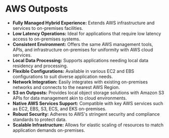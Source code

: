 # AWS Outposts

- **Fully Managed Hybrid Experience:** Extends AWS infrastructure and services to on-premises facilities.
- **Low Latency Operations:** Ideal for applications that require low latency access to on-premises systems.
- **Consistent Environment:** Offers the same AWS management tools, APIs, and infrastructure on-premises for uniformity with AWS cloud services.
- **Local Data Processing:** Supports applications needing local data residency and processing.
- **Flexible Configurations:** Available in various EC2 and EBS configurations to suit diverse application needs.
- **Network Integration:** Easily integrates with existing on-premises networks and connects to the nearest AWS Region.
- **S3 on Outposts:** Provides local object storage solutions with Amazon S3 APIs for data management akin to cloud environments.
- **Native AWS Services Support:** Compatible with key AWS services such as EC2, EBS, S3, ECS, and EKS on-premises.
- **Robust Security:** Adheres to AWS's stringent security and compliance standards to protect data.
- **Scalable Infrastructure:** Allows for elastic scaling of resources to match application demands on-premises.

